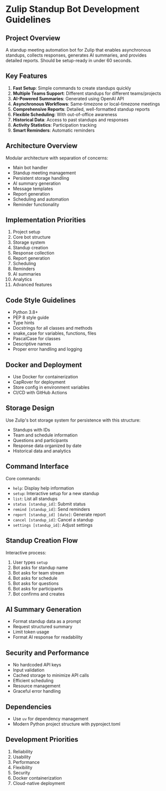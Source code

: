# Zulip Standup Bot Development Guidelines

## Project Overview
A standup meeting automation bot for Zulip that enables asynchronous standups, collects responses, generates AI summaries, and provides detailed reports. Should be setup-ready in under 60 seconds.

## Key Features
1. **Fast Setup**: Simple commands to create standups quickly
2. **Multiple Teams Support**: Different standups for different teams/projects
3. **AI-Powered Summaries**: Generated using OpenAI API
4. **Asynchronous Workflows**: Same-timezone or local-timezone meetings
5. **Comprehensive Reports**: Detailed, well-formatted standup reports
6. **Flexible Scheduling**: With out-of-office awareness
7. **Historical Data**: Access to past standups and responses
8. **Activity Statistics**: Participation tracking
9. **Smart Reminders**: Automatic reminders

## Architecture Overview
Modular architecture with separation of concerns:
- Main bot handler
- Standup meeting management
- Persistent storage handling
- AI summary generation
- Message templates
- Report generation
- Scheduling and automation
- Reminder functionality

## Implementation Priorities
1. Project setup
2. Core bot structure
3. Storage system
4. Standup creation
5. Response collection
6. Report generation
7. Scheduling
8. Reminders
9. AI summaries
10. Analytics
11. Advanced features

## Code Style Guidelines
- Python 3.8+
- PEP 8 style guide
- Type hints
- Docstrings for all classes and methods
- snake_case for variables, functions, files
- PascalCase for classes
- Descriptive names
- Proper error handling and logging

## Docker and Deployment
- Use Docker for containerization
- CapRover for deployment
- Store config in environment variables
- CI/CD with GitHub Actions

## Storage Design
Use Zulip's bot storage system for persistence with this structure:
- Standups with IDs
- Team and schedule information
- Questions and participants
- Response data organized by date
- Historical data and analytics

## Command Interface
Core commands:
- `help`: Display help information
- `setup`: Interactive setup for a new standup
- `list`: List all standups
- `status [standup_id]`: Submit status
- `remind [standup_id]`: Send reminders
- `report [standup_id] [date]`: Generate report
- `cancel [standup_id]`: Cancel a standup
- `settings [standup_id]`: Adjust settings

## Standup Creation Flow
Interactive process:
1. User types `setup`
2. Bot asks for standup name
3. Bot asks for team stream
4. Bot asks for schedule
5. Bot asks for questions
6. Bot asks for participants
7. Bot confirms and creates

## AI Summary Generation
- Format standup data as a prompt
- Request structured summary
- Limit token usage
- Format AI response for readability

## Security and Performance
- No hardcoded API keys
- Input validation
- Cached storage to minimize API calls
- Efficient scheduling
- Resource management
- Graceful error handling

## Dependencies
- Use `uv` for dependency management
- Modern Python project structure with pyproject.toml

## Development Priorities
1. Reliability
2. Usability
3. Performance
4. Flexibility
5. Security
6. Docker containerization
7. Cloud-native deployment
